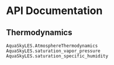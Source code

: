 # API Documentation

## Thermodynamics

```@docs
AquaSkyLES.AtmosphereThermodynamics
AquaSkyLES.saturation_vapor_pressure
AquaSkyLES.saturation_specific_humidity
``` 